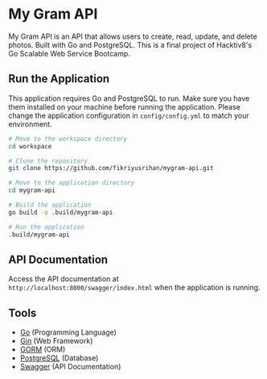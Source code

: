# My Gram API

My Gram API is an API that allows users to create, read, update, and delete photos.
Built with Go and PostgreSQL. This is a final project of Hacktiv8's Go Scalable Web Service Bootcamp.

## Run the Application

This application requires Go and PostgreSQL to run. Make sure you have them installed on your machine before running the
application.
Please change the application configuration in `config/config.yml` to match your environment.

```bash
# Move to the workspace directory
cd workspace

# Clone the repository
git clone https://github.com/fikriyusrihan/mygram-api.git

# Move to the application directory
cd mygram-api

# Build the application
go build -o .build/mygram-api

# Run the application
.build/mygram-api
```

## API Documentation

Access the API documentation at `http://localhost:8000/swagger/index.html` when the application is running.

## Tools

- [Go](https://golang.org/) (Programming Language)
- [Gin](https://gin-gonic.com/) (Web Framework)
- [GORM](https://gorm.io/) (ORM)
- [PostgreSQL](https://www.postgresql.org/) (Database)
- [Swagger](https://swagger.io/) (API Documentation)
